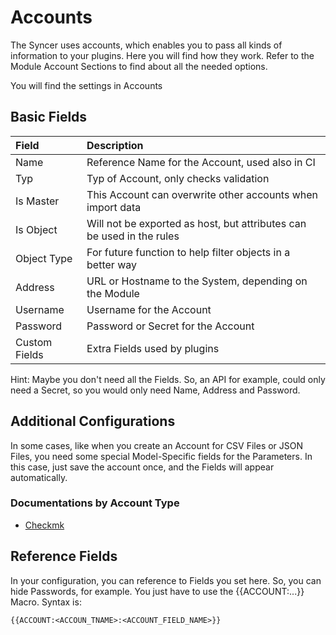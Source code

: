 # Accounts

The Syncer uses accounts, which enables you to pass all kinds of information to your plugins. Here you will find how they work. Refer to the Module Account Sections to find about all the needed options.

You will find the settings in Accounts

## Basic Fields

| Field | Description |
|:----|:-----------|
| Name | Reference Name for the Account, used also in CI |
| Typ |  Typ of Account, only checks validation |
| Is Master | This Account can overwrite other accounts when import data |
| Is Object | Will not be exported as host, but attributes can be used in the rules |
| Object Type | For future function to help filter objects in a better way |
| Address | URL or Hostname to the System, depending on the Module |
| Username | Username for the Account |
| Password | Password or Secret for the Account |
| Custom Fields | Extra Fields used by plugins |

Hint: Maybe you don't need all the Fields. So, an API for example, could only need a Secret, so you would only need Name, Address and Password.

## Additional Configurations
In some cases, like when you create an Account for CSV Files or JSON Files, you need some special Model-Specific fields for the Parameters. In this case, just save the account once, and the Fields will appear automatically.

### Documentations by Account Type
 - [Checkmk](../checkmk/accounts.md)

## Reference Fields
In your configuration, you can reference to Fields you set here. So, you can hide Passwords, for example. You just have to use the {{ACCOUNT:...}} Macro.
Syntax is:
```
{{ACCOUNT:<ACCOUN_TNAME>:<ACCOUNT_FIELD_NAME>}}
```





